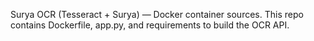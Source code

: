 Surya OCR (Tesseract + Surya) — Docker container sources.
This repo contains Dockerfile, app.py, and requirements to build the OCR API.
